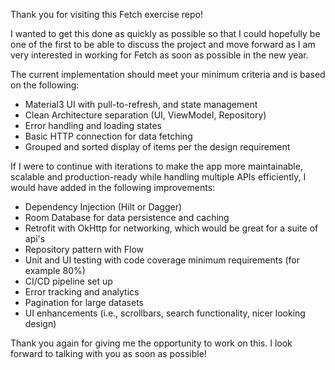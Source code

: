 Thank you for visiting this Fetch exercise repo!  

I wanted to get this done as quickly as possible so that I could hopefully be one of the first to be able to discuss the project and move forward as I am very interested in working for Fetch as soon as possible in the new year.

The current implementation should meet your minimum criteria and is based on the following:

- Material3 UI with pull-to-refresh, and state management
- Clean Architecture separation (UI, ViewModel, Repository)
- Error handling and loading states
- Basic HTTP connection for data fetching
- Grouped and sorted display of items per the design requirement

If I were to continue with iterations to make the app more maintainable, scalable and production-ready while handling multiple APIs efficiently, I would have added in the following improvements:

- Dependency Injection (Hilt or Dagger)
- Room Database for data persistence and caching
- Retrofit with OkHttp for networking, which would be great for a suite of api's
- Repository pattern with Flow
- Unit and UI testing with code coverage minimum requirements (for example 80%)
- CI/CD pipeline set up
- Error tracking and analytics
- Pagination for large datasets
- UI enhancements (i.e., scrollbars, search functionality, nicer looking design)

Thank you again for giving me the opportunity to work on this. I look forward to talking with you as soon as possible! 
